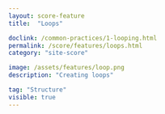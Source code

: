 ```yaml
---
layout: score-feature
title:  "Loops"

doclink: /common-practices/1-looping.html
permalink: /score/features/loops.html
category: "site-score"

image: /assets/features/loop.png
description: "Creating loops"

tag: "Structure"
visible: true
---
```


